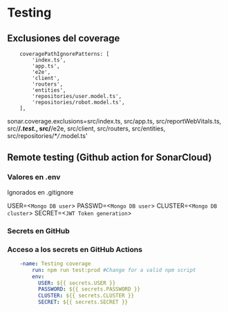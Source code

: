 # Testing

## Exclusiones del coverage

```
    coveragePathIgnorePatterns: [
        'index.ts',
        'app.ts',
        'e2e',
        'client',
        'routers',
        'entities',
        'repositories/user.model.ts',
        'repositories/robot.model.ts',
    ],
```

sonar.coverage.exclusions=src/index.ts, src/app.ts, src/reportWebVitals.ts, src/**/_.test._, src/**/e2e, src/client, src/routers, src/entities, src/repositories/\*_/_.model.ts'

## Remote testing (Github action for SonarCloud)

### Valores en .env

Ignorados en .gitignore

USER=<`Mongo DB user`>
PASSWD=<`Mongo DB user`>
CLUSTER=<`Mongo DB cluster`>
SECRET=<`JWT Token generation`>

### Secrets en GitHub

### Acceso a los secrets en GitHub Actions

```yml
    -name: Testing coverage
        run: npm run test:prod #Change for a valid npm script
        env:
          USER: ${{ secrets.USER }}
          PASSWORD: ${{ secrets.PASSWORD }}
          CLUSTER: ${{ secrets.CLUSTER }}
          SECRET: ${{ secrets.SECRET }}
```
